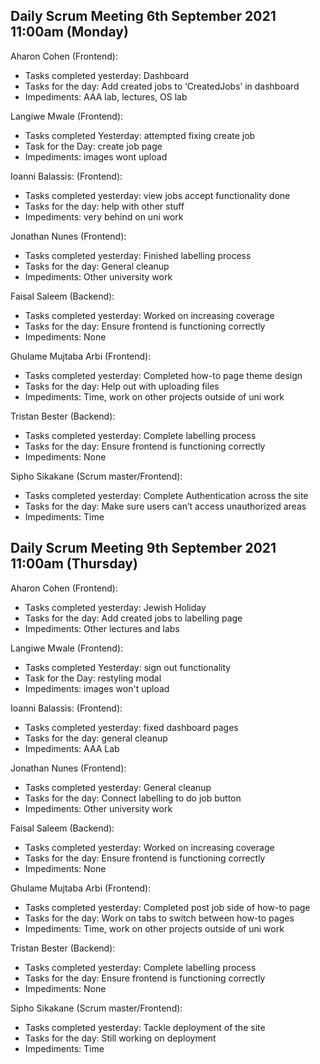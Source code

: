 ## Daily Scrum Meeting 6th September 2021 11:00am (Monday)

Aharon Cohen (Frontend):
- Tasks completed yesterday: Dashboard
- Tasks for the day: Add created jobs to ‘CreatedJobs’ in dashboard
- Impediments: AAA lab, lectures, OS lab

Langiwe Mwale (Frontend):
- Tasks completed Yesterday: attempted fixing create job
- Task for the Day: create job page 
- Impediments: images wont upload 

Ioanni Balassis: (Frontend):
- Tasks completed yesterday: view jobs accept functionality done
- Tasks for the day: help with other stuff
- Impediments: very behind on uni work

Jonathan Nunes (Frontend):
- Tasks completed yesterday: Finished labelling process
- Tasks for the day: General cleanup
- Impediments: Other university work

Faisal Saleem (Backend):
- Tasks completed yesterday: Worked on increasing coverage
- Tasks for the day: Ensure frontend is functioning correctly 
- Impediments: None

Ghulame Mujtaba Arbi (Frontend):
- Tasks completed yesterday: Completed how-to page theme design
- Tasks for the day: Help out with uploading files
- Impediments: Time, work on other projects outside of uni work

Tristan Bester (Backend):
- Tasks completed yesterday: Complete labelling process
- Tasks for the day: Ensure frontend is functioning correctly
- Impediments: None

Sipho Sikakane (Scrum master/Frontend):
- Tasks completed yesterday: Complete Authentication across the site
- Tasks for the day: Make sure users can’t access unauthorized areas
- Impediments: Time

## Daily Scrum Meeting 9th September 2021 11:00am (Thursday)

Aharon Cohen (Frontend):
- Tasks completed yesterday: Jewish Holiday
- Tasks for the day: Add created jobs to labelling page
- Impediments: Other lectures and labs

Langiwe Mwale (Frontend):
- Tasks completed Yesterday: sign out functionality
- Task for the Day: restyling modal 
- Impediments: images won't upload 

Ioanni Balassis: (Frontend):
- Tasks completed yesterday: fixed dashboard pages
- Tasks for the day: general cleanup
- Impediments: AAA Lab

Jonathan Nunes (Frontend):
- Tasks completed yesterday: General cleanup
- Tasks for the day: Connect labelling to do job button
- Impediments: Other university work

Faisal Saleem (Backend):
- Tasks completed yesterday: Worked on increasing coverage
- Tasks for the day: Ensure frontend is functioning correctly 
- Impediments: None

Ghulame Mujtaba Arbi (Frontend):
- Tasks completed yesterday: Completed post job side of how-to page
- Tasks for the day: Work on tabs to switch between how-to pages
- Impediments: Time, work on other projects outside of uni work

Tristan Bester (Backend):
- Tasks completed yesterday: Complete labelling process
- Tasks for the day: Ensure frontend is functioning correctly
- Impediments: None

Sipho Sikakane (Scrum master/Frontend):
- Tasks completed yesterday: Tackle deployment of the site
- Tasks for the day: Still working on deployment
- Impediments: Time


